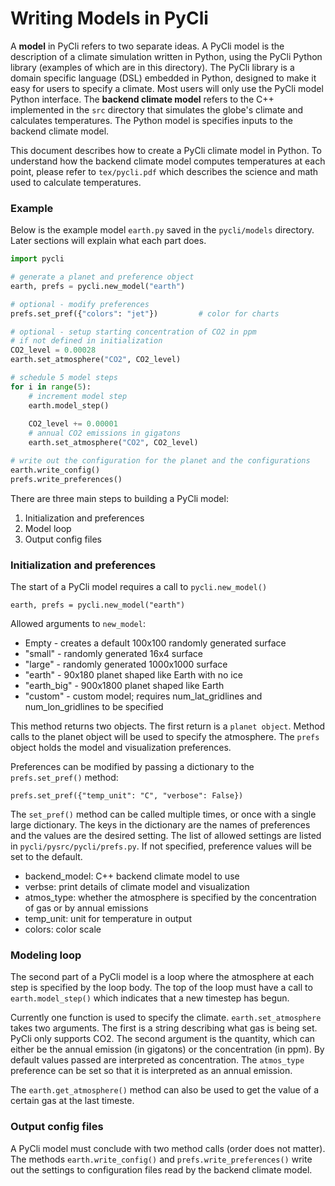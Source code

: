 # Writing Models in PyCli

A **model** in PyCli refers to two separate ideas. A PyCli model is the 
description of a climate simulation written in Python, using the
PyCli Python library (examples of which are in this directory). 
The PyCli library is a domain specific language (DSL) embedded in Python, designed 
to make it easy for users to specify a climate. Most users will only use the
PyCli model Python interface. The **backend climate model** refers to the C++ implemented 
in the `src` directory that simulates the globe's climate and calculates temperatures. 
The Python model is specifies inputs to the backend climate model.

This document describes how to create a PyCli climate model in
Python. To understand how the backend climate model computes temperatures at
each point, please refer to `tex/pycli.pdf` which describes the science and
math used to calculate temperatures.

### Example
Below is the example model `earth.py` saved in the `pycli/models` directory.
Later sections will explain what each part does.

```python
import pycli

# generate a planet and preference object
earth, prefs = pycli.new_model("earth")

# optional - modify preferences
prefs.set_pref({"colors": "jet"})         # color for charts

# optional - setup starting concentration of CO2 in ppm
# if not defined in initialization
CO2_level = 0.00028
earth.set_atmosphere("CO2", CO2_level)

# schedule 5 model steps
for i in range(5):
    # increment model step 
    earth.model_step()
 
    CO2_level += 0.00001
    # annual CO2 emissions in gigatons
    earth.set_atmosphere("CO2", CO2_level)

# write out the configuration for the planet and the configurations
earth.write_config()
prefs.write_preferences()
```

There are three main steps to building a PyCli model:
1. Initialization and preferences
2. Model loop
3. Output config files

### Initialization and preferences
The start of a PyCli model requires a call to `pycli.new_model()`

```
earth, prefs = pycli.new_model("earth")
```

Allowed arguments to `new_model`:
* Empty - creates a default 100x100 randomly generated surface
* "small" - randomly generated 16x4 surface
* "large" - randomly generated 1000x1000 surface
* "earth" - 90x180 planet shaped like Earth with no ice
* "earth_big" - 900x1800 planet shaped like Earth
* "custom" - custom model; requires num_lat_gridlines and num_lon_gridlines to
             be specified

This method returns two objects. The first return is a `planet object`. Method
calls to the planet object will be used to specify the atmosphere. The
`prefs` object holds the model and visualization preferences.

Preferences can be modified by passing a dictionary to the `prefs.set_pref()`
method:

```
prefs.set_pref({"temp_unit": "C", "verbose": False})
```

The `set_pref()` method can be called multiple times, or once with a single
large dictionary. The keys in the dictionary are the names of preferences
and the values are the desired setting. The list of allowed settings are listed
in `pycli/pysrc/pycli/prefs.py`. If not specified, preference values will
be set to the default.

* backend_model: C++ backend climate model to use
* verbse: print details of climate model and visualization
* atmos_type: whether the atmosphere is specified by the concentration of
gas or by annual emissions
* temp_unit: unit for temperature in output
* colors: color scale

### Modeling loop
The second part of a PyCli model is a loop where the atmosphere at each step
is specified by the loop body. The top of the loop must have a call to
`earth.model_step()` which indicates that a new timestep has begun.

Currently one function is used to specify the climate. `earth.set_atmosphere`
takes two arguments. The first is a string describing what gas is being set.
PyCli only supports CO2. The second argument is the quantity, which can either
be the annual emission (in gigatons) or the concentration (in ppm). By default
values passed are interpreted as concentration. The `atmos_type` preference
can be set so that it is interpreted as an annual emission.

The `earth.get_atmosphere()` method can also be used to get the value of a
certain gas at the last timeste.

### Output config files
A PyCli model must conclude with two method calls (order does not matter). The
methods `earth.write_config()` and `prefs.write_preferences()` write out the 
settings to configuration files read by the backend climate model.


